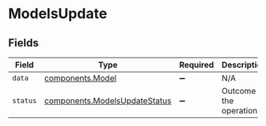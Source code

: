 # ModelsUpdate


## Fields

| Field                                                                      | Type                                                                       | Required                                                                   | Description                                                                | Example                                                                    |
| -------------------------------------------------------------------------- | -------------------------------------------------------------------------- | -------------------------------------------------------------------------- | -------------------------------------------------------------------------- | -------------------------------------------------------------------------- |
| `data`                                                                     | [components.Model](../../models/shared/model.md)                           | :heavy_minus_sign:                                                         | N/A                                                                        |                                                                            |
| `status`                                                                   | [components.ModelsUpdateStatus](../../models/shared/modelsupdatestatus.md) | :heavy_minus_sign:                                                         | Outcome of the operation.                                                  | updated                                                                    |